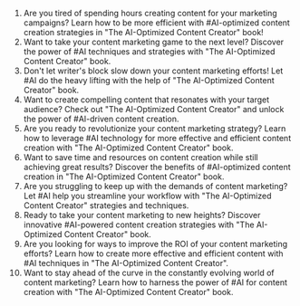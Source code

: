 1. Are you tired of spending hours creating content for your marketing campaigns? Learn how to be more efficient with #AI-optimized content creation strategies in "The AI-Optimized Content Creator" book!
2. Want to take your content marketing game to the next level? Discover the power of #AI techniques and strategies with "The AI-Optimized Content Creator" book.
3. Don't let writer's block slow down your content marketing efforts! Let #AI do the heavy lifting with the help of "The AI-Optimized Content Creator" book.
4. Want to create compelling content that resonates with your target audience? Check out "The AI-Optimized Content Creator" and unlock the power of #AI-driven content creation.
5. Are you ready to revolutionize your content marketing strategy? Learn how to leverage #AI technology for more effective and efficient content creation with "The AI-Optimized Content Creator" book.
6. Want to save time and resources on content creation while still achieving great results? Discover the benefits of #AI-optimized content creation in "The AI-Optimized Content Creator" book.
7. Are you struggling to keep up with the demands of content marketing? Let #AI help you streamline your workflow with "The AI-Optimized Content Creator" strategies and techniques.
8. Ready to take your content marketing to new heights? Discover innovative #AI-powered content creation strategies with "The AI-Optimized Content Creator" book.
9. Are you looking for ways to improve the ROI of your content marketing efforts? Learn how to create more effective and efficient content with #AI techniques in "The AI-Optimized Content Creator".
10. Want to stay ahead of the curve in the constantly evolving world of content marketing? Learn how to harness the power of #AI for content creation with "The AI-Optimized Content Creator" book.
